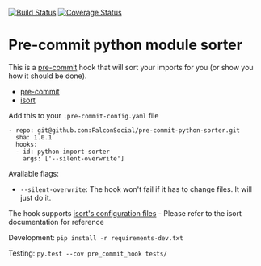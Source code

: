 [![Build Status](https://travis-ci.org/FalconSocial/pre-commit-python-sorter.svg?branch=master)](https://travis-ci.org/FalconSocial/pre-commit-python-sorter)
[![Coverage Status](https://img.shields.io/coveralls/FalconSocial/pre-commit-python-sorter.svg)](https://coveralls.io/r/FalconSocial/pre-commit-python-sorter)


Pre-commit python module sorter
===============================

This is a [pre-commit](https://github.com/pre-commit) hook that will sort your
imports for you (or show you how it should be done).

* [pre-commit](https://github.com/pre-commit)
* [isort](https://github.com/timothycrosley/isort)


Add this to your ``.pre-commit-config.yaml`` file

    - repo: git@github.com:FalconSocial/pre-commit-python-sorter.git
      sha: 1.0.1
      hooks:
      - id: python-import-sorter
        args: ['--silent-overwrite']

Available flags:

* ``--silent-overwrite``: The hook won't fail if it has to change files. It will
    just do it.

The hook supports [isort's configuration files](https://github.com/timothycrosley/isort#configuring-isort) - Please refer to the isort documentation for reference

Development: ``pip install -r requirements-dev.txt``

Testing: ``py.test --cov pre_commit_hook tests/``
